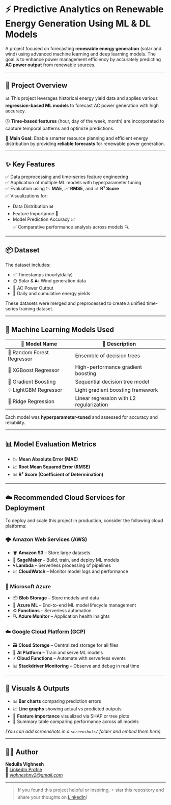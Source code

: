 # ⚡ Predictive Analytics on Renewable Energy Generation Using ML & DL Models

A project focused on forecasting **renewable energy generation** (solar and wind) using advanced machine learning and deep learning models. The goal is to enhance power management efficiency by accurately predicting **AC power output** from renewable sources.

---

## 🧠 Project Overview

📊 This project leverages historical energy yield data and applies various **regression-based ML models** to forecast AC power generation with high accuracy.

🕒 **Time-based features** (hour, day of the week, month) are incorporated to capture temporal patterns and optimize predictions.

🎯 **Main Goal:** Enable smarter resource planning and efficient energy distribution by providing **reliable forecasts** for renewable power generation.

---

## ✨ Key Features

✅ Data preprocessing and time-series feature engineering  
✅ Application of multiple ML models with hyperparameter tuning  
✅ Evaluation using 📉 **MAE**, 📈 **RMSE**, and 📊 **R² Score**  
✅ Visualizations for:
- Data Distribution 📊
- Feature Importance 🌟
- Model Prediction Accuracy 📈  
✅ Comparative performance analysis across models 🔍

---

## 📦 Dataset

The dataset includes:
- ✅ Timestamps (hourly/daily)
- 🌞 Solar & 🌬️ Wind generation data
- 🔌 AC Power Output
- 📅 Daily and cumulative energy yields

These datasets were merged and preprocessed to create a unified time-series training dataset.

---

## 🤖 Machine Learning Models Used

| 🔢 Model Name                | 🔧 Description                        |
|-----------------------------|---------------------------------------|
| 🌲 Random Forest Regressor  | Ensemble of decision trees            |
| 🚀 XGBoost Regressor        | High-performance gradient boosting    |
| 🌄 Gradient Boosting        | Sequential decision tree model        |
| 💡 LightGBM Regressor       | Light gradient boosting framework     |
| 📐 Ridge Regression         | Linear regression with L2 regularization |

Each model was **hyperparameter-tuned** and assessed for accuracy and reliability.

---

## 📊 Model Evaluation Metrics

- 📉 **Mean Absolute Error (MAE)**
- 📈 **Root Mean Squared Error (RMSE)**
- 📊 **R² Score (Coefficient of Determination)**

---

## ☁️ Recommended Cloud Services for Deployment

To deploy and scale this project in production, consider the following cloud platforms:

### 🌩️ Amazon Web Services (AWS)
- 🪣 **Amazon S3** – Store large datasets
- 🧪 **SageMaker** – Build, train, and deploy ML models
- 🌀 **Lambda** – Serverless processing of pipelines
- 📈 **CloudWatch** – Monitor model logs and performance

### 🔷 Microsoft Azure
- 📦 **Blob Storage** – Store models and data
- 🧠 **Azure ML** – End-to-end ML model lifecycle management
- ⚙️ **Functions** – Serverless automation
- 🔍 **Azure Monitor** – Application health insights

### ☁️ Google Cloud Platform (GCP)
- 🗃️ **Cloud Storage** – Centralized storage for all files
- 🤖 **AI Platform** – Train and serve ML models
- ⚡ **Cloud Functions** – Automate with serverless events
- 📊 **Stackdriver Monitoring** – Observe and debug in real time

---

## 📸 Visuals & Outputs

- 📊 **Bar charts** comparing prediction errors  
- 📈 **Line graphs** showing actual vs predicted outputs  
- 🌟 **Feature importance** visualized via SHAP or tree plots  
- 🧾 Summary table comparing performance across all models  

*(You can add screenshots in a `screenshots/` folder and embed them here)*

---

## 🧑‍💻 Author

**Nedulla Vighnesh**  
🔗 [LinkedIn Profile](https://www.linkedin.com/in/n-vighnesh-5b74aa24a/)  
📧 *vighneshnv2@gmail.com*

---

> If you found this project helpful or inspiring, ⭐ star this repository and share your thoughts on [LinkedIn]()!
